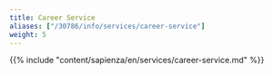 ```yaml
---
title: Career Service
aliases: ["/30786/info/services/career-service"]
weight: 5
---
```


{{% include "content/sapienza/en/services/career-service.md" %}}